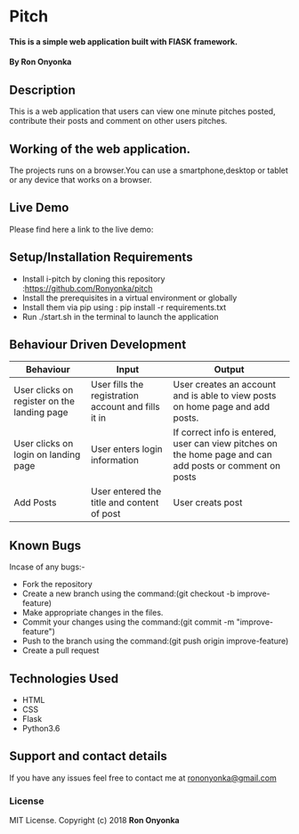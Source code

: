 # Pitch

#### This is a simple web application built with FlASK framework.

#### By **Ron Onyonka**

## Description

 This is a web application that users can view one minute pitches posted, contribute their posts and comment on other users pitches.


## Working of the web application.

The projects runs on a browser.You can use a smartphone,desktop or tablet or any device that works on a browser.

## Live Demo

Please find here a link to the live demo:  

## Setup/Installation Requirements

* Install i-pitch by cloning this repository :<https://github.com/Ronyonka/pitch>
* Install the prerequisites in a virtual environment or globally
* Install them via pip using : pip install -r requirements.txt
* Run ./start.sh in the terminal to launch the application

## Behaviour Driven Development

| Behaviour                          | Input          | Output      |
| ---------------------------------- | -------------- | ----------- |
| User clicks on register on the landing page | User fills the registration account and fills it in | User creates an account and is able to view posts on home page and add posts.|
| User clicks on login on landing page | User enters login information | If correct info is entered, user can view pitches on the home page and can add posts or comment on posts |
| Add Posts | User entered the title and content of post | User creats post| 


## Known Bugs

Incase of any bugs:-

-   Fork the repository
-   Create a new branch using the command:(git checkout -b improve- feature)
-   Make appropriate changes in the files.
-   Commit your changes using the command:(git commit -m "improve- feature")
-   Push to the branch using the command:(git push origin improve-feature)
-   Create a pull request

## Technologies Used

-   HTML
-   CSS
-   Flask
-   Python3.6

## Support and contact details

If you have any issues feel free to contact me at rononyonka@gmail.com

### License

MIT License. Copyright (c) 2018 **Ron Onyonka**